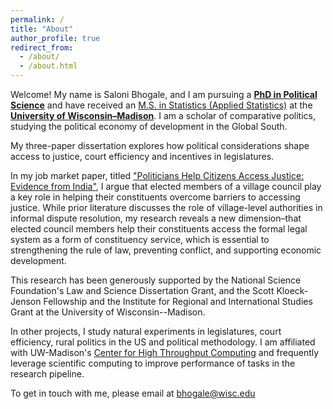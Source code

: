 ```yaml
---
permalink: /
title: "About"
author_profile: true
redirect_from: 
  - /about/
  - /about.html
---
```


Welcome! My name is Saloni Bhogale, and I am pursuing a <b> <a target="_blank" rel="noopener noreferrer" href="https://polisci.wisc.edu/">PhD in Political Science</a></b> and have received an <a target="_blank" rel="noopener noreferrer" href="https://stat.wisc.edu/">M.S. in Statistics (Applied Statistics)</a> at the <b> <a target="_blank" rel="noopener noreferrer" href="https://www.wisc.edu/">University of Wisconsin&ndash;Madison</a></b>. I am a scholar of comparative politics, studying the political economy of development in the Global South.

My three-paper dissertation explores how political considerations shape access to justice, court efficiency and incentives in legislatures.

In my job market paper, titled ["Politicians Help Citizens Access Justice: Evidence from India"](https://www.dropbox.com/scl/fi/iksjevn7vbvk6z1dlyxn3/councilsize.pdf?rlkey=92pht76gzm1ehuu9rtniibyxz&st=27o4hp7l&dl=0), I argue that elected members of a village council play a key role in helping their constituents overcome barriers to accessing justice. While prior literature discusses the role of village-level authorities in informal dispute resolution, my research reveals a new dimension&ndash;that elected council members help their constituents access the formal legal system as a form of constituency service, which is essential to strengthening the rule of law, preventing conflict, and supporting economic development.
    
This research has been generously supported by the National Science Foundation's Law and Science Dissertation Grant, and the Scott Kloeck-Jenson Fellowship and the Institute for Regional and International Studies Grant at the University of Wisconsin--Madison.

In other projects, I study natural experiments in legislatures, court efficiency, rural politics in the US and political methodology. I am affiliated with UW-Madison's [Center for High Throughput Computing](https://chtc.cs.wisc.edu/) and frequently leverage scientific computing to improve performance of tasks in the research pipeline.

To get in touch with me, please email at [bhogale@wisc.edu](mailto:bhogale@wisc.edu)